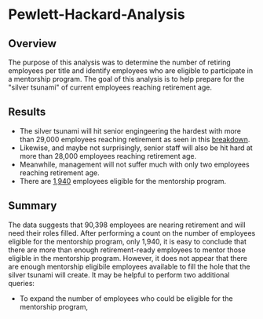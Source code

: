 # Pewlett-Hackard-Analysis
## Overview
The purpose of this analysis was to determine the number of retiring employees per title and identify employees who are eligible to participate in a mentorship program. The goal of this analysis is to help prepare for the "silver tsunami" of current employees reaching retirement age.

## Results
* The silver tsunami will hit senior engingeering the hardest with more than 29,000 employees reaching retirement as seen in this [breakdown](https://github.com/LaurenSonis/Pewlett-Hackard-Analysis/blob/main/2021-01-24%20(4).png).
* Likewise, and maybe not surprisingly, senior staff will also be hit hard at more than 28,000 employees reaching retirement age.
* Meanwhile, management will not suffer much with only two employees reaching retirement age.
* There are [1,940](https://github.com/LaurenSonis/Pewlett-Hackard-Analysis/blob/main/2021-01-24%20(6).png) employees eligible for the mentorship program.

## Summary
The data suggests that 90,398 employees are nearing retirement and will need their roles filled. After performing a count on the number of employees eligible for the mentorship program, only 1,940, it is easy to conclude that there are more than enough retirement-ready employees to mentor those eligible in the mentorship program. However, it does not appear that there are enough mentorship eligibile employees available to fill the hole that the silver tsunami will create. It may be helpful to perform two additional queries:
* To expand the number of employees who could be eligible for the mentorship program, 


